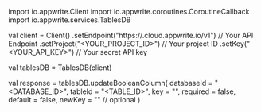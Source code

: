 import io.appwrite.Client
import io.appwrite.coroutines.CoroutineCallback
import io.appwrite.services.TablesDB

val client = Client()
    .setEndpoint("https://<REGION>.cloud.appwrite.io/v1") // Your API Endpoint
    .setProject("<YOUR_PROJECT_ID>") // Your project ID
    .setKey("<YOUR_API_KEY>") // Your secret API key

val tablesDB = TablesDB(client)

val response = tablesDB.updateBooleanColumn(
    databaseId = "<DATABASE_ID>",
    tableId = "<TABLE_ID>",
    key = "",
    required = false,
    default = false,
    newKey = "" // optional
)
